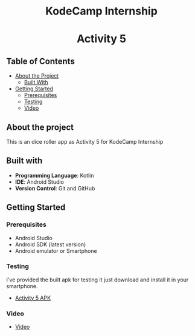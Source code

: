 # <div align="center">KodeCamp Internship</div>

# <div align="center">Activity 5</div>




## Table of Contents

* [About the Project](#about-the-project)
  * [Built With](#built-with)
* [Getting Started](#getting-started)
  * [Prerequisites](#prerequisites)
  * [Testing](#testing)
  * [Video](#video)  


## About the project
This is an dice roller app as Activity 5 for KodeCamp Internship
 
 ## Built with
 
- **Programming Language**: Kotlin
- **IDE**: Android Studio
- **Version Control**: Git and GitHub


## Getting Started

### Prerequisites   
 * Android Studio
 * Android SDK (latest version)
 * Android emulator or Smartphone


### Testing
I've provided the built apk for testing it just download and install it in your smartphone.

 * [Activity 5 APK](https://github.com/bingJunior/Task5/tree/master/apk)

### Video

 * [Video](https://github.com/bingJunior/Task5/tree/master/video)
